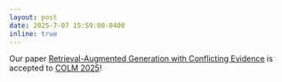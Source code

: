 ```yaml
---
layout: post
date: 2025-7-07 15:59:00-0400
inline: true
---
```


Our paper [Retrieval-Augmented Generation with Conflicting Evidence](https://arxiv.org/abs/2504.13079) is accepted to [COLM 2025](https://colmweb.org/)!